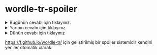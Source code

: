 # wordle-tr-spoiler

<details>
  <summary>Bugünün cevabı için tıklayınız.</summary>
  <br>
    <b> bakır </b>
</details>

<details>
  <summary>Yarının cevabı için tıklayınız</summary>
  <br>
   <b> diyez </b>
</details>

<details>
  <summary>Dünün cevabı için tıklayınız </summary>
  <br>
  <b> duruş </b>
</details>

https://f.github.io/wordle-tr/ için geliştirilmiş bir spoiler sistemidir kendini yeniler otomatik olarak.


